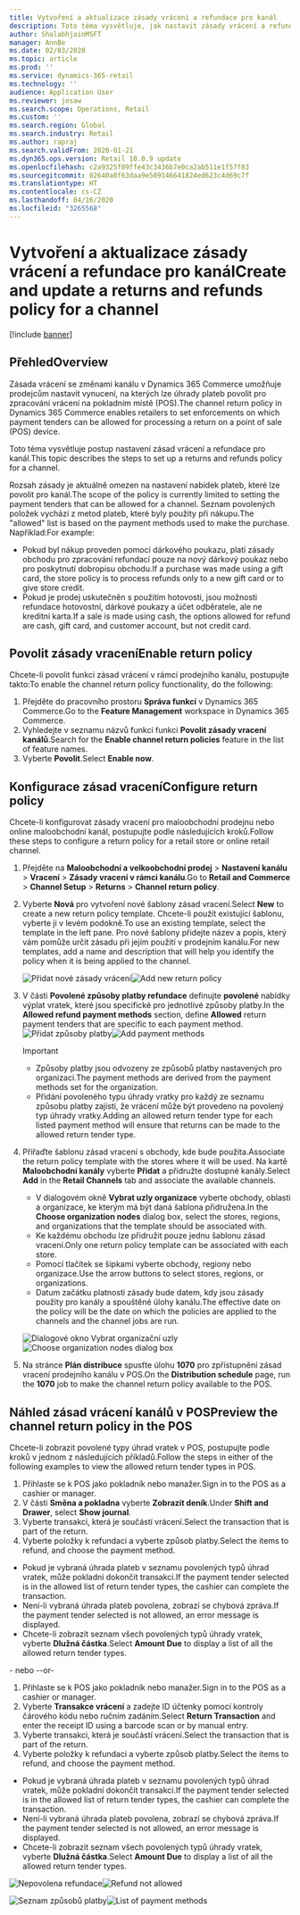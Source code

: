 ```yaml
---
title: Vytvoření a aktualizace zásady vrácení a refundace pro kanál
description: Toto téma vysvětluje, jak nastavit zásady vrácení a refundace pro kanál.
author: ShalabhjainMSFT
manager: AnnBe
ms.date: 02/03/2020
ms.topic: article
ms.prod: ''
ms.service: dynamics-365-retail
ms.technology: ''
audience: Application User
ms.reviewer: josaw
ms.search.scope: Operations, Retail
ms.custom: ''
ms.search.region: Global
ms.search.industry: Retail
ms.author: rapraj
ms.search.validFrom: 2020-01-21
ms.dyn365.ops.version: Retail 10.0.9 update
ms.openlocfilehash: c2a9325f09ffe43c3436b7e0ca2ab511e1f57f83
ms.sourcegitcommit: 02640a0f63daa9e509146641824ed623c4d69c7f
ms.translationtype: HT
ms.contentlocale: cs-CZ
ms.lasthandoff: 04/16/2020
ms.locfileid: "3265568"
---
```

# <a name="create-and-update-a-returns-and-refunds-policy-for-a-channel"></a><span data-ttu-id="1b0ce-103">Vytvoření a aktualizace zásady vrácení a refundace pro kanál</span><span class="sxs-lookup"><span data-stu-id="1b0ce-103">Create and update a returns and refunds policy for a channel</span></span>

[!include [banner](includes/banner.md)]

## <a name="overview"></a><span data-ttu-id="1b0ce-104">Přehled</span><span class="sxs-lookup"><span data-stu-id="1b0ce-104">Overview</span></span>

<span data-ttu-id="1b0ce-105">Zásada vrácení se změnami kanálu v Dynamics 365 Commerce umožňuje prodejcům nastavit vynucení, na kterých lze úhrady plateb povolit pro zpracování vrácení na pokladním místě (POS).</span><span class="sxs-lookup"><span data-stu-id="1b0ce-105">The channel return policy in Dynamics 365 Commerce enables retailers to set enforcements on which payment tenders can be allowed for processing a return on a point of sale (POS) device.</span></span>  

<span data-ttu-id="1b0ce-106">Toto téma vysvětluje postup nastavení zásad vrácení a refundace pro kanál.</span><span class="sxs-lookup"><span data-stu-id="1b0ce-106">This topic describes the steps to set up a returns and refunds policy for a channel.</span></span>

<span data-ttu-id="1b0ce-107">Rozsah zásady je aktuálně omezen na nastavení nabídek plateb, které lze povolit pro kanál.</span><span class="sxs-lookup"><span data-stu-id="1b0ce-107">The scope of the policy is currently limited to setting the payment tenders that can be allowed for a channel.</span></span> <span data-ttu-id="1b0ce-108">Seznam povolených položek vychází z metod plateb, které byly použity při nákupu.</span><span class="sxs-lookup"><span data-stu-id="1b0ce-108">The "allowed" list is based on the payment methods used to make the purchase.</span></span> <span data-ttu-id="1b0ce-109">Například:</span><span class="sxs-lookup"><span data-stu-id="1b0ce-109">For example:</span></span>

- <span data-ttu-id="1b0ce-110">Pokud byl nákup proveden pomocí dárkového poukazu, platí zásady obchodu pro zpracování refundací pouze na nový dárkový poukaz nebo pro poskytnutí dobropisu obchodu.</span><span class="sxs-lookup"><span data-stu-id="1b0ce-110">If a purchase was made using a gift card, the store policy is to process refunds only to a new gift card or to give store credit.</span></span> 
- <span data-ttu-id="1b0ce-111">Pokud je prodej uskutečněn s použitím hotovosti, jsou možnosti refundace hotovostní, dárkové poukazy a účet odběratele, ale ne kreditní karta.</span><span class="sxs-lookup"><span data-stu-id="1b0ce-111">If a sale is made using cash, the options allowed for refund are cash, gift card, and customer account, but not credit card.</span></span> 


## <a name="enable-return-policy"></a><span data-ttu-id="1b0ce-112">Povolit zásady vracení</span><span class="sxs-lookup"><span data-stu-id="1b0ce-112">Enable return policy</span></span>

<span data-ttu-id="1b0ce-113">Chcete-li povolit funkci zásad vrácení v rámci prodejního kanálu, postupujte takto:</span><span class="sxs-lookup"><span data-stu-id="1b0ce-113">To enable the channel return policy functionality, do the following:</span></span>

1. <span data-ttu-id="1b0ce-114">Přejděte do pracovního prostoru **Správa funkcí** v Dynamics 365 Commerce.</span><span class="sxs-lookup"><span data-stu-id="1b0ce-114">Go to the **Feature Management** workspace in Dynamics 365 Commerce.</span></span>
2. <span data-ttu-id="1b0ce-115">Vyhledejte v seznamu názvů funkcí funkci **Povolit zásady vracení kanálů**.</span><span class="sxs-lookup"><span data-stu-id="1b0ce-115">Search for the **Enable channel return policies** feature in the list of feature names.</span></span>
3. <span data-ttu-id="1b0ce-116">Vyberte **Povolit**.</span><span class="sxs-lookup"><span data-stu-id="1b0ce-116">Select **Enable now**.</span></span> 

## <a name="configure-return-policy"></a><span data-ttu-id="1b0ce-117">Konfigurace zásad vracení</span><span class="sxs-lookup"><span data-stu-id="1b0ce-117">Configure return policy</span></span>

<span data-ttu-id="1b0ce-118">Chcete-li konfigurovat zásady vracení pro maloobchodní prodejnu nebo online maloobchodní kanál, postupujte podle následujících kroků.</span><span class="sxs-lookup"><span data-stu-id="1b0ce-118">Follow these steps to configure a return policy for a retail store or online retail channel.</span></span>

1. <span data-ttu-id="1b0ce-119">Přejděte na **Maloobchodní a velkoobchodní prodej** \> **Nastavení kanálu** \> **Vracení** \> **Zásady vracení v rámci kanálu**.</span><span class="sxs-lookup"><span data-stu-id="1b0ce-119">Go to **Retail and Commerce** \> **Channel Setup** \> **Returns** \> **Channel return policy**.</span></span>

2. <span data-ttu-id="1b0ce-120">Vyberte **Nová** pro vytvoření nové šablony zásad vracení.</span><span class="sxs-lookup"><span data-stu-id="1b0ce-120">Select **New** to create a new return policy template.</span></span> <span data-ttu-id="1b0ce-121">Chcete-li použít existující šablonu, vyberte ji v levém podokně.</span><span class="sxs-lookup"><span data-stu-id="1b0ce-121">To use an existing template, select the template in the left pane.</span></span> <span data-ttu-id="1b0ce-122">Pro nové šablony přidejte název a popis, který vám pomůže určit zásadu při jejím použití v prodejním kanálu.</span><span class="sxs-lookup"><span data-stu-id="1b0ce-122">For new templates, add a name and description that will help you identify the policy when it is being applied to the channel.</span></span>

   <span data-ttu-id="1b0ce-123">![Přidat nové zásady vrácení](media/Return-policy-page1.png "Přidání nové zásady vracení")</span><span class="sxs-lookup"><span data-stu-id="1b0ce-123">![Add new return policy](media/Return-policy-page1.png "Add new return rolicy")</span></span>
     
   
3. <span data-ttu-id="1b0ce-124">V části **Povolené způsoby platby refundace** definujte **povolené** nabídky výplat vratek, které jsou specifické pro jednotlivé způsoby platby.</span><span class="sxs-lookup"><span data-stu-id="1b0ce-124">In the **Allowed refund payment methods** section, define **Allowed** return payment tenders that are specific to each payment method.</span></span>
   <span data-ttu-id="1b0ce-125">![Přidat způsoby platby](media/Return-policy-page2.PNG "Nastavit povolené metody platby podle typu platby")</span><span class="sxs-lookup"><span data-stu-id="1b0ce-125">![Add payment methods](media/Return-policy-page2.PNG "Set allowed payment methods per payment type")</span></span>
   
    > [!IMPORTANT]
    > - <span data-ttu-id="1b0ce-126">Způsoby platby jsou odvozeny ze způsobů platby nastavených pro organizaci.</span><span class="sxs-lookup"><span data-stu-id="1b0ce-126">The payment methods are derived from the payment methods set for the organization.</span></span>
    > - <span data-ttu-id="1b0ce-127">Přidání povoleného typu úhrady vratky pro každý ze seznamu způsobu platby zajistí, že vrácení může být provedeno na povolený typ úhrady vratky.</span><span class="sxs-lookup"><span data-stu-id="1b0ce-127">Adding an allowed return tender type for each listed payment method will ensure that returns can be made to the allowed return tender type.</span></span>
    
4. <span data-ttu-id="1b0ce-128">Přiřaďte šablonu zásad vracení s obchody, kde bude použita.</span><span class="sxs-lookup"><span data-stu-id="1b0ce-128">Associate the return policy template with the stores where it will be used.</span></span> <span data-ttu-id="1b0ce-129">Na kartě **Maloobchodní kanály** vyberte **Přidat** a přidružte dostupné kanály.</span><span class="sxs-lookup"><span data-stu-id="1b0ce-129">Select **Add** in the **Retail Channels** tab and associate the available channels.</span></span> 

    - <span data-ttu-id="1b0ce-130">V dialogovém okně **Vybrat uzly organizace** vyberte obchody, oblasti a organizace, ke kterým má být daná šablona přidružena.</span><span class="sxs-lookup"><span data-stu-id="1b0ce-130">In the **Choose organization nodes** dialog box, select the stores, regions, and organizations that the template should be associated with.</span></span>
    - <span data-ttu-id="1b0ce-131">Ke každému obchodu lze přidružit pouze jednu šablonu zásad vracení.</span><span class="sxs-lookup"><span data-stu-id="1b0ce-131">Only one return policy template can be associated with each store.</span></span>
    - <span data-ttu-id="1b0ce-132">Pomocí tlačítek se šipkami vyberte obchody, regiony nebo organizace.</span><span class="sxs-lookup"><span data-stu-id="1b0ce-132">Use the arrow buttons to select stores, regions, or organizations.</span></span>
    - <span data-ttu-id="1b0ce-133">Datum začátku platnosti zásady bude datem, kdy jsou zásady použity pro kanály a spouštěné úlohy kanálu.</span><span class="sxs-lookup"><span data-stu-id="1b0ce-133">The effective date on the policy will be the date on which the policies are applied to the channels and the channel jobs are run.</span></span> 

    <span data-ttu-id="1b0ce-134">![Dialogové okno Vybrat organizační uzly](media/Return-policy-page3.PNG "Dialogové okno Vybrat organizační uzly")</span><span class="sxs-lookup"><span data-stu-id="1b0ce-134">![Choose organization nodes dialog box](media/Return-policy-page3.PNG "Choose organization nodes dialog box")</span></span>

5. <span data-ttu-id="1b0ce-135">Na stránce **Plán distribuce** spusťte úlohu **1070** pro zpřístupnění zásad vracení prodejního kanálu v POS.</span><span class="sxs-lookup"><span data-stu-id="1b0ce-135">On the **Distribution schedule** page, run the **1070** job to make the channel return policy available to the POS.</span></span>

## <a name="preview-the-channel-return-policy-in-the-pos"></a><span data-ttu-id="1b0ce-136">Náhled zásad vrácení kanálů v POS</span><span class="sxs-lookup"><span data-stu-id="1b0ce-136">Preview the channel return policy in the POS</span></span>

<span data-ttu-id="1b0ce-137">Chcete-li zobrazit povolené typy úhrad vratek v POS, postupujte podle kroků v jednom z následujících příkladů.</span><span class="sxs-lookup"><span data-stu-id="1b0ce-137">Follow the steps in either of the following examples to view the allowed return tender types in POS.</span></span>

1. <span data-ttu-id="1b0ce-138">Přihlaste se k POS jako pokladník nebo manažer.</span><span class="sxs-lookup"><span data-stu-id="1b0ce-138">Sign in to the POS as a cashier or manager.</span></span>
2. <span data-ttu-id="1b0ce-139">V části **Směna a pokladna** vyberte **Zobrazit deník**.</span><span class="sxs-lookup"><span data-stu-id="1b0ce-139">Under **Shift and Drawer**, select **Show journal**.</span></span>
3. <span data-ttu-id="1b0ce-140">Vyberte transakci, která je součástí vrácení.</span><span class="sxs-lookup"><span data-stu-id="1b0ce-140">Select the transaction that is part of the return.</span></span> 
4. <span data-ttu-id="1b0ce-141">Vyberte položky k refundaci a vyberte způsob platby.</span><span class="sxs-lookup"><span data-stu-id="1b0ce-141">Select the items to refund, and choose the payment method.</span></span>  
- <span data-ttu-id="1b0ce-142">Pokud je vybraná úhrada plateb v seznamu povolených typů úhrad vratek, může pokladní dokončit transakci.</span><span class="sxs-lookup"><span data-stu-id="1b0ce-142">If the payment tender selected is in the allowed list of return tender types, the cashier can complete the transaction.</span></span>
- <span data-ttu-id="1b0ce-143">Není-li vybraná úhrada plateb povolena, zobrazí se chybová zpráva.</span><span class="sxs-lookup"><span data-stu-id="1b0ce-143">If the payment tender selected is not allowed, an error message is displayed.</span></span>
- <span data-ttu-id="1b0ce-144">Chcete-li zobrazit seznam všech povolených typů úhrady vratek, vyberte **Dlužná částka**.</span><span class="sxs-lookup"><span data-stu-id="1b0ce-144">Select **Amount Due** to display a list of all the allowed return tender types.</span></span>

<span data-ttu-id="1b0ce-145">- nebo -</span><span class="sxs-lookup"><span data-stu-id="1b0ce-145">-or-</span></span>

1. <span data-ttu-id="1b0ce-146">Přihlaste se k POS jako pokladník nebo manažer.</span><span class="sxs-lookup"><span data-stu-id="1b0ce-146">Sign in to the POS as a cashier or manager.</span></span>
2. <span data-ttu-id="1b0ce-147">Vyberte **Transakce vrácení** a zadejte ID účtenky pomocí kontroly čárového kódu nebo ručním zadáním.</span><span class="sxs-lookup"><span data-stu-id="1b0ce-147">Select **Return Transaction** and enter the receipt ID using a barcode scan or by manual entry.</span></span> 
3. <span data-ttu-id="1b0ce-148">Vyberte transakci, která je součástí vrácení.</span><span class="sxs-lookup"><span data-stu-id="1b0ce-148">Select the transaction that is part of the return.</span></span> 
4. <span data-ttu-id="1b0ce-149">Vyberte položky k refundaci a vyberte způsob platby.</span><span class="sxs-lookup"><span data-stu-id="1b0ce-149">Select the items to refund, and choose the payment method.</span></span>  
- <span data-ttu-id="1b0ce-150">Pokud je vybraná úhrada plateb v seznamu povolených typů úhrad vratek, může pokladní dokončit transakci.</span><span class="sxs-lookup"><span data-stu-id="1b0ce-150">If the payment tender selected is in the allowed list of return tender types, the cashier can complete the transaction.</span></span>
- <span data-ttu-id="1b0ce-151">Není-li vybraná úhrada plateb povolena, zobrazí se chybová zpráva.</span><span class="sxs-lookup"><span data-stu-id="1b0ce-151">If the payment tender selected is not allowed, an error message is displayed.</span></span>
- <span data-ttu-id="1b0ce-152">Chcete-li zobrazit seznam všech povolených typů úhrady vratek, vyberte **Dlužná částka**.</span><span class="sxs-lookup"><span data-stu-id="1b0ce-152">Select **Amount Due** to display a list of all the allowed return tender types.</span></span>

<span data-ttu-id="1b0ce-153">![Nepovolena refundace](media/Return-policy-page6.png "Typ refundace není povolen.")</span><span class="sxs-lookup"><span data-stu-id="1b0ce-153">![Refund not allowed](media/Return-policy-page6.png "Refund type not allowed")</span></span>



<span data-ttu-id="1b0ce-154">![Seznam způsobů platby](media/Return-policy-page5.PNG "Typy refundace nejsou povoleny")</span><span class="sxs-lookup"><span data-stu-id="1b0ce-154">![List of payment methods](media/Return-policy-page5.PNG "Refund types allowed")</span></span>
